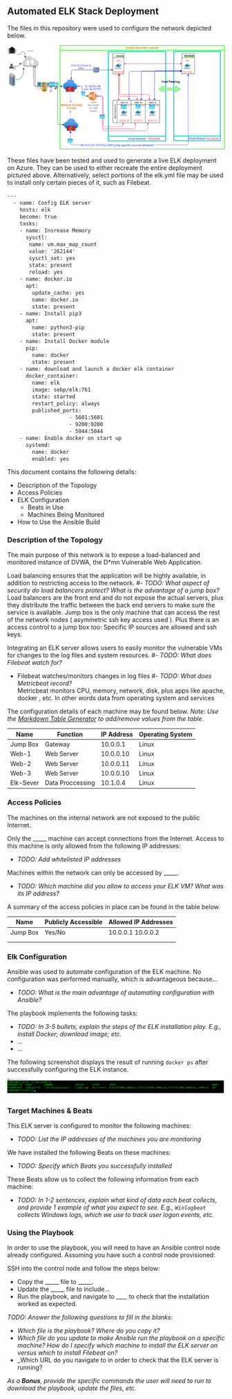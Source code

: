 ## Automated ELK Stack Deployment

The files in this repository were used to configure the network depicted below.

![TODO: Update the path with the name of your diagram](Images/Diagram2_final.png)

These files have been tested and used to generate a live ELK deployment on Azure. They can be used to either recreate the entire deployment pictured above. Alternatively, select portions of the elk.yml file may be used to install only certain pieces of it, such as Filebeat.

```
---
  - name: Config ELK server
    hosts: elk
    become: true
    tasks:
    - name: Insrease Memory
      sysctl:
       name: vm.max_map_count
       value: '262144'
       sysctl_set: yes
       state: present
       reload: yes
    - name: docker.io
      apt:
        update_cache: yes
        name: docker.io
        state: present
    - name: Install pip3
      apt:
        name: python3-pip
        state: present
    - name: Install Docker module
      pip:
        name: docker
        state: present
    - name: download and launch a docker elk container
      docker_container:
        name: elk
        image: sebp/elk:761
        state: started
        restart_policy: always
        published_ports:
                    - 5601:5601
                    - 9200:9200
                    - 5044:5044
    - name: Enable docker on start up
      systemd:
        name: docker
        enabled: yes

```
This document contains the following details:
- Description of the Topology
- Access Policies
- ELK Configuration
  - Beats in Use
  - Machines Being Monitored
- How to Use the Ansible Build


### Description of the Topology

The main purpose of this network is to expose a load-balanced and monitored instance of DVWA, the D*mn Vulnerable Web Application.

Load balancing ensures that the application will be highly available, in addition to restricting access to the network.
#- _TODO: What aspect of security do load balancers protect? What is the advantage of a jump box?_
Load balancers are the front end and do not expose the actual servers, plus they distribute the traffic between the back end servers to make sure the service is available.
Jump box is the only machine that can access the rest of the network nodes ( asymmetric ssh key access used ). Plus there is an access control to a jump box too: Specific IP sources are allowed and ssh keys.

Integrating an ELK server allows users to easily monitor the vulnerable VMs for changes to the log files and system resources.
#- _TODO: What does Filebeat watch for?_ 
- Filebeat watches/monitors changes in log files
#- _TODO: What does Metricbeat record?_  
Metricbeat monitors CPU, memory, network, disk, plus apps like apache, docker , etc. In other words data from operating system and services

The configuration details of each machine may be found below.
_Note: Use the [Markdown Table Generator](http://www.tablesgenerator.com/markdown_tables) to add/remove values from the table_.

| Name     | Function | IP Address | Operating System |
|----------|----------|------------|------------------|
| Jump Box | Gateway  | 10.0.0.1   | Linux            |
| Web-1    | Web Server| 10.0.0.10 | Linux           |
| Web-2    | Web Server| 10.0.0.11 | Linux           |
| Web-3    | Web Server| 10.0.0.10 | Linux           |
| Elk-Sever| Data Proccessing| 10.1.0.4 | Linux        |

### Access Policies

The machines on the internal network are not exposed to the public Internet. 

Only the _____ machine can accept connections from the Internet. Access to this machine is only allowed from the following IP addresses:
- _TODO: Add whitelisted IP addresses_

Machines within the network can only be accessed by _____.
- _TODO: Which machine did you allow to access your ELK VM? What was its IP address?_

A summary of the access policies in place can be found in the table below.

| Name     | Publicly Accessible | Allowed IP Addresses |
|----------|---------------------|----------------------|
| Jump Box | Yes/No              | 10.0.0.1 10.0.0.2    |
|          |                     |                      |
|          |                     |                      |

### Elk Configuration

Ansible was used to automate configuration of the ELK machine. No configuration was performed manually, which is advantageous because...
- _TODO: What is the main advantage of automating configuration with Ansible?_

The playbook implements the following tasks:
- _TODO: In 3-5 bullets, explain the steps of the ELK installation play. E.g., install Docker; download image; etc._
- ...
- ...

The following screenshot displays the result of running `docker ps` after successfully configuring the ELK instance.

![TODO: Update the path with the name of your screenshot of docker ps output](Images/docker_ps_output.png)

### Target Machines & Beats
This ELK server is configured to monitor the following machines:
- _TODO: List the IP addresses of the machines you are monitoring_

We have installed the following Beats on these machines:
- _TODO: Specify which Beats you successfully installed_

These Beats allow us to collect the following information from each machine:
- _TODO: In 1-2 sentences, explain what kind of data each beat collects, and provide 1 example of what you expect to see. E.g., `Winlogbeat` collects Windows logs, which we use to track user logon events, etc._

### Using the Playbook
In order to use the playbook, you will need to have an Ansible control node already configured. Assuming you have such a control node provisioned: 

SSH into the control node and follow the steps below:
- Copy the _____ file to _____.
- Update the _____ file to include...
- Run the playbook, and navigate to ____ to check that the installation worked as expected.

_TODO: Answer the following questions to fill in the blanks:_
- _Which file is the playbook? Where do you copy it?_
- _Which file do you update to make Ansible run the playbook on a specific machine? How do I specify which machine to install the ELK server on versus which to install Filebeat on?_
- _Which URL do you navigate to in order to check that the ELK server is running?

_As a **Bonus**, provide the specific commands the user will need to run to download the playbook, update the files, etc._